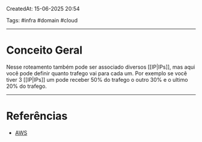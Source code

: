 CreatedAt: 15-06-2025 20:54

Tags: #infra #domain #cloud 

---
# Conceito Geral
Nesse roteamento também pode ser associado diversos [[IP|IPs]], mas aqui você pode definir quanto trafego vai para cada um.
Por exemplo se você tiver 3 [[IP|IPs]] um pode receber 50% do trafego o outro 30% e o ultimo 20% do trafego.

---
# Referências
- [AWS](https://docs.aws.amazon.com/Route53/latest/DeveloperGuide/routing-policy-weighted.html)